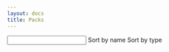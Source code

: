 ```yaml
---
layout: docs
title: Packs
---
```


<div id="js-seed-packs">
  <input class="search" id="js-seed-pack-search" />
  <span class="sort" data-sort="name">Sort by name</span>
  <span class="sort" data-sort="section">Sort by type</span>
  <ul class="c-list c-list--bordered list" style="display: none;" id="js-seed-pack-list">
    {% for pack in site.packs %}
      <li class="u-pad-v-6">
        <h3 class="tx-h4">
          <a href="/seed/packs/{{ pack.slug }}">
            <span class="name">
              {{ pack.title }}
            </span>
          </a>
        </h3>
        {% if pack.description %}
          <p class="u-mrg-b-0 t-tx-charcoal-300 description">
            {{ pack.description }}
          </p>
        {% endif %}
        <div class="u-pad-v-1">
          <div class="o-inline">
            <div class="o-inline__item tx-sm u-mrg-r-5">
              <span class="c-badge c-badge--circle c-badge--{{ pack.section | slugify }}"></span>
              <span class="t-tx-charcoal-200 section">{{ pack.section }}</span>
            </div>
            <div class="o-inline__item tx-sm">
              <span class="t-tx-charcoal-200 pack">{{ pack.seed-pack }}</span>
            </div>
          </div>
        </div>
      </li>
    {% endfor %}
  </div>
</div>
